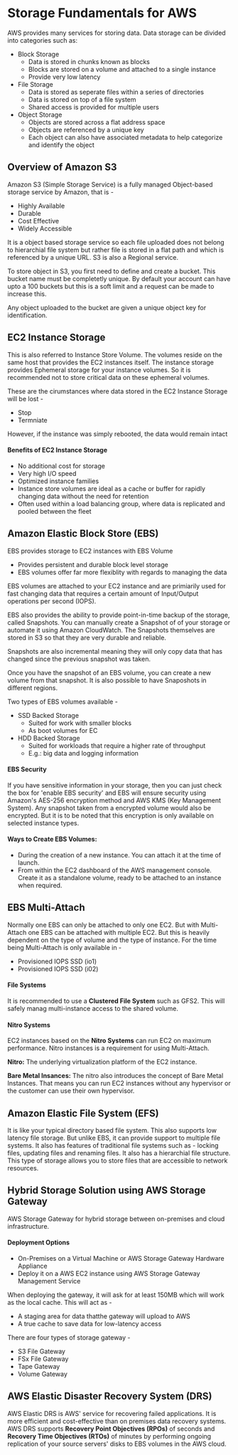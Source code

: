 # Storage Fundamentals for AWS
AWS provides many services for storing data. Data storage can be divided into categories such as:

- Block Storage
    - Data is stored in chunks known as blocks
    - Blocks are stored on a volume and attached to a single instance
    - Provide very low latency
- File Storage
    - Data is stored as seperate files within a series of directories
    - Data is stored on top of a file system
    - Shared access is provided for multiple users
- Object Storage
    - Objects are stored across a flat address space
    - Objects are referenced by a unique key
    - Each object can also have associated metadata to help categorize and identify the object

## Overview of Amazon S3
Amazon S3 (Simple Storage Service) is a fully managed Object-based storage service by Amazon, that is - 

- Highly Available
- Durable
- Cost Effective
- Widely Accessible

It is a object based storage service so each file uploaded does not belong to hierarchial file system but rather file is stored in a flat path and which is referenced by a unique URL. S3 is also a Regional service. 

To store object in S3, you first need to define and create a bucket. This bucket name must be completetly unique. By default your account can have upto a 100 buckets but this is a soft limit and a request can be made to increase this.

Any object uploaded to the bucket are given a unique object key for identification. 

## EC2 Instance Storage
This is also referred to Instance Store Volume. The volumes reside on the same host that provides the EC2 instances itself. The instance storage provides Ephemeral storage for your instance volumes. So it is recommended not to store critical data on these ephemeral volumes. 

These are the cirumstances where data stored in the EC2 Instance Storage will be lost - 

- Stop
- Termniate

However, if the instance was simply rebooted, the data would remain intact

#### Benefits of EC2 Instance Storage

- No additional cost for storage
- Very high I/O speed
- Optimized instance families
- Instance store volumes are ideal as a cache or buffer for rapidly changing data without the need for retention
- Often used within a load balancing group, where data is replicated and pooled between the fleet

## Amazon Elastic Block Store (EBS)
EBS provides storage to EC2 instances with EBS Volume

- Provides persistent and durable block level storage
- EBS volumes offer far more flexiblity with regards to managing the data

EBS volumes are attached to your EC2 instance and are primiarily used for fast changing data that requires a certain amount of Input/Output operations per second (IOPS).

EBS also provides the ability to provide point-in-time backup of the storage, called Snapshots. You can manually create a Snapshot of of your storage or automate it using Amazon CloudWatch. The Snapshots themselves are stored in S3 so that they are very durable and reliable.

Snapshots are also incremental meaning they will only copy data that has changed since the previous snapshot was taken.

Once you have the snapshot of an EBS volume, you can create a new volume from that snapshot. It is also possible to have Snaposhots in different regions. 

Two types of EBS volumes available -

- SSD Backed Storage
    - Suited for work with smaller blocks
    - As boot volumes for EC
- HDD Backed Storage
    - Suited for workloads that require a higher rate of throughput
    - E.g.: big data and logging information

#### EBS Security
If you have sensitive information in your storage, then you can just check the box for 'enable EBS security' and EBS will ensure security using Amazon's AES-256 encryption method and AWS KMS (Key Management System). Any snapshot taken from a encrypted volume would also be encrypted. But it is to be noted that this encryption is only available on selected instance types.

#### Ways to Create EBS Volumes:

- During the creation of a new instance. You can attach it at the time of launch.
- From within the EC2 dashboard of the AWS management console. Create it as a standalone volume, ready to be attached to an instance when required.

## EBS Multi-Attach
Normally one EBS can only be attached to only one EC2. But with Multi-Attach one EBS can be attached with multiple EC2. But this is heavily dependent on the type of volume and the type of instance. For the time being Multi-Attach is only available in - 

- Provisioned IOPS SSD (io1)
- Provisioned IOPS SSD (i02)

#### File Systems
It is recommended to use a **Clustered File System** such as GFS2. This will safely manag multi-instance access to the shared volume.

#### Nitro Systems
EC2 instances based on the **Nitro Systems** can run EC2 on maximum performance. Nitro instances is a requirement for using Multi-Attach. 

**Nitro:** The underlying virtualization platform of the EC2 instance. 

**Bare Metal Insances:** The nitro also introduces the concept of Bare Metal Instances. That means you can run EC2 instances without any hypervisor or the customer can use their own hypervisor.

## Amazon Elastic File System (EFS)
It is like your typical directory based file system. This also supports low latency file storage. But unlike EBS, it can provide support to multiple file systems. It also has features of traditional file systems such as - locking files, updating files and renaming files. It also has a hierarchial file structure. This type of storage allows you to store files that are accessible to network resources.

## Hybrid Storage Solution using AWS Storage Gateway
AWS Storage Gateway for hybrid storage between on-premises and cloud infrastructure. 

#### Deployment Options

- On-Premises on a Virtual Machine or AWS Storage Gateway Hardware Appliance
- Deploy it on a AWS EC2 instance using AWS Storage Gateway Management Service

When deploying the gateway, it will ask for at least 150MB which will work as the local cache. This will act as - 

- A staging area for data thatthe gateway will upload to AWS
- A true cache to save data for low-latency access

There are four types of storage gateway - 

- S3 File Gateway
- FSx File Gateway
- Tape Gateway
- Volume Gateway

## AWS Elastic Disaster Recovery System (DRS)
AWS Elastic DRS is AWS' service for recovering failed applications. It is more efficient and cost-effective than on premises data recovery systems. AWS DRS supports **Recovery Point Objectives (RPOs)** of seconds and **Recovery Time Objectives (RTOs)** of minutes by performing ongoing replication of your source servers' disks to EBS volumes in the AWS cloud.
